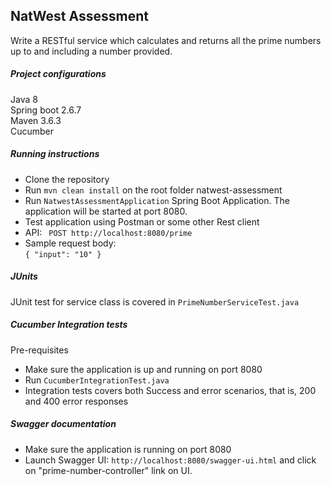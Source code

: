 ## NatWest Assessment
Write a RESTful service which calculates and returns all the prime numbers up to and including a number provided.

##### Project configurations
Java 8<br>
Spring boot 2.6.7<br>
Maven 3.6.3<br>
Cucumber

##### Running instructions
- Clone the repository
- Run `mvn clean install` on the root folder natwest-assessment
- Run `NatwestAssessmentApplication` Spring Boot Application. The application will be started at port 8080.
- Test application using Postman or some other Rest client
- API: ` POST http://localhost:8080/prime`
- Sample request body: <br>
`{
   "input": "10"
 }`
 
 ##### JUnits
 JUnit test for service class is covered in `PrimeNumberServiceTest.java`
 
 ##### Cucumber Integration tests
 Pre-requisites
 - Make sure the application is up and running on port 8080
 - Run `CucumberIntegrationTest.java`
 - Integration tests covers both Success and error scenarios, that is, 200 and 400 error responses

##### Swagger documentation
- Make sure the application is running on port 8080
- Launch Swagger UI: `http://localhost:8080/swagger-ui.html` and click on "prime-number-controller" link on UI.
